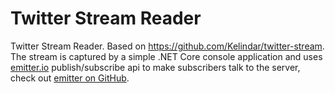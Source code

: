 # Twitter Stream Reader

Twitter Stream Reader. Based on https://github.com/Kelindar/twitter-stream. The stream is captured by a simple .NET Core console application and uses [emitter.io](https://emitter.io) publish/subscribe api to make subscribers talk to the server, check out [emitter on GitHub](https://github.com/emitter-io/emitter).

